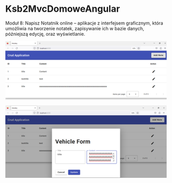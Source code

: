 # Ksb2MvcDomoweAngular

Moduł 8: Napisz Notatnik online – aplikacje z interfejsem graficznym, która umożliwia na tworzenie notatek, zapisywanie ich w bazie danych, późniejszą edycję, oraz wyświetlanie.


![img.png](img.png)


![img_1.png](img_1.png)
